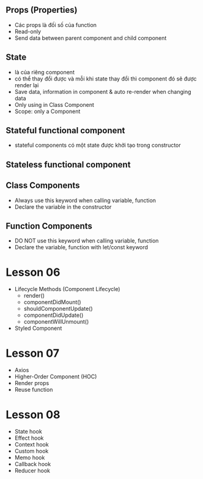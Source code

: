 ## Props (Properties)

- Các props là đối số của function
- Read-only
- Send data between parent component and child component

## State

- là của riêng component
- có thể thay đổi được và mỗi khi state thay đổi thì component đó sẽ được render lại
- Save data, information in component & auto re-render when changing data
- Only using in Class Component
- Scope: only a Component

## Stateful functional component

- stateful components có một state được khởi tạo trong constructor

## Stateless functional component

## Class Components

- Always use this keyword when calling variable, function
- Declare the variable in the constructor

## Function Components

- DO NOT use this keyword when calling variable, function
- Declare the variable, function with let/const keyword

# Lesson 06

- Lifecycle Methods (Component Lifecycle)
  - render()
  - componentDidMount()
  - shouldComponentUpdate()
  - componentDidUpdate()
  - componentWillUnmount()
- Styled Component

# Lesson 07

- Axios
- Higher-Order Component (HOC)
- Render props
- Reuse function

# Lesson 08

- State hook
- Effect hook
- Context hook
- Custom hook
- Memo hook
- Callback hook
- Reducer hook
